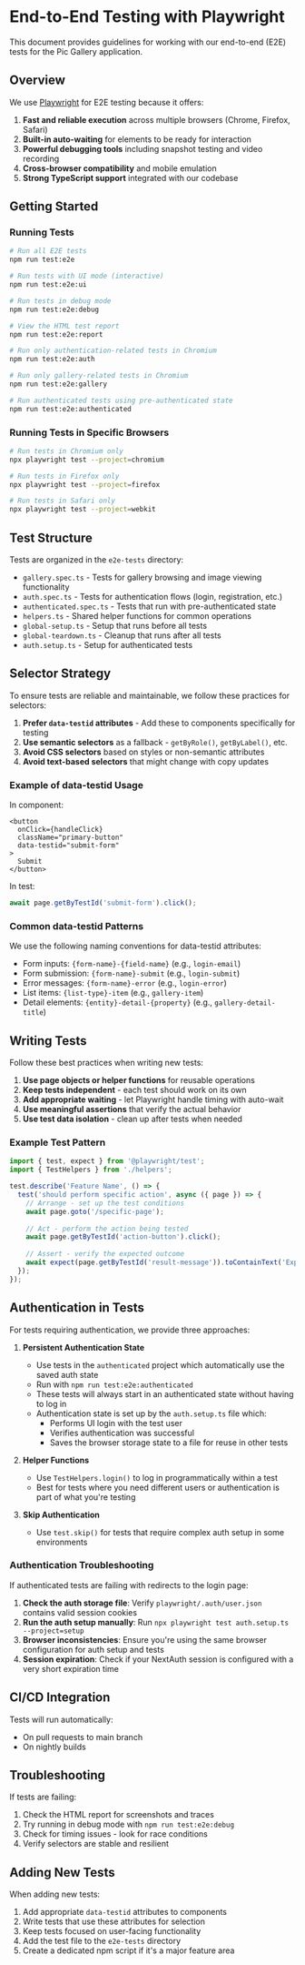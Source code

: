# End-to-End Testing with Playwright

This document provides guidelines for working with our end-to-end (E2E) tests for the Pic Gallery application.

## Overview

We use [Playwright](https://playwright.dev/) for E2E testing because it offers:

1. **Fast and reliable execution** across multiple browsers (Chrome, Firefox, Safari)
2. **Built-in auto-waiting** for elements to be ready for interaction
3. **Powerful debugging tools** including snapshot testing and video recording
4. **Cross-browser compatibility** and mobile emulation
5. **Strong TypeScript support** integrated with our codebase

## Getting Started

### Running Tests

```bash
# Run all E2E tests
npm run test:e2e

# Run tests with UI mode (interactive)
npm run test:e2e:ui

# Run tests in debug mode
npm run test:e2e:debug

# View the HTML test report
npm run test:e2e:report

# Run only authentication-related tests in Chromium
npm run test:e2e:auth

# Run only gallery-related tests in Chromium
npm run test:e2e:gallery

# Run authenticated tests using pre-authenticated state
npm run test:e2e:authenticated
```

### Running Tests in Specific Browsers

```bash
# Run tests in Chromium only
npx playwright test --project=chromium

# Run tests in Firefox only
npx playwright test --project=firefox

# Run tests in Safari only
npx playwright test --project=webkit
```

## Test Structure

Tests are organized in the `e2e-tests` directory:

- `gallery.spec.ts` - Tests for gallery browsing and image viewing functionality
- `auth.spec.ts` - Tests for authentication flows (login, registration, etc.)
- `authenticated.spec.ts` - Tests that run with pre-authenticated state
- `helpers.ts` - Shared helper functions for common operations
- `global-setup.ts` - Setup that runs before all tests
- `global-teardown.ts` - Cleanup that runs after all tests
- `auth.setup.ts` - Setup for authenticated tests

## Selector Strategy

To ensure tests are reliable and maintainable, we follow these practices for selectors:

1. **Prefer `data-testid` attributes** - Add these to components specifically for testing
2. **Use semantic selectors** as a fallback - `getByRole()`, `getByLabel()`, etc.
3. **Avoid CSS selectors** based on styles or non-semantic attributes
4. **Avoid text-based selectors** that might change with copy updates

### Example of data-testid Usage

In component:
```tsx
<button 
  onClick={handleClick}
  className="primary-button"
  data-testid="submit-form"
>
  Submit
</button>
```

In test:
```typescript
await page.getByTestId('submit-form').click();
```

### Common data-testid Patterns

We use the following naming conventions for data-testid attributes:

- Form inputs: `{form-name}-{field-name}` (e.g., `login-email`)
- Form submission: `{form-name}-submit` (e.g., `login-submit`)
- Error messages: `{form-name}-error` (e.g., `login-error`)
- List items: `{list-type}-item` (e.g., `gallery-item`)
- Detail elements: `{entity}-detail-{property}` (e.g., `gallery-detail-title`)

## Writing Tests

Follow these best practices when writing new tests:

1. **Use page objects or helper functions** for reusable operations
2. **Keep tests independent** - each test should work on its own
3. **Add appropriate waiting** - let Playwright handle timing with auto-wait
4. **Use meaningful assertions** that verify the actual behavior
5. **Use test data isolation** - clean up after tests when needed

### Example Test Pattern

```typescript
import { test, expect } from '@playwright/test';
import { TestHelpers } from './helpers';

test.describe('Feature Name', () => {
  test('should perform specific action', async ({ page }) => {
    // Arrange - set up the test conditions
    await page.goto('/specific-page');
    
    // Act - perform the action being tested
    await page.getByTestId('action-button').click();
    
    // Assert - verify the expected outcome
    await expect(page.getByTestId('result-message')).toContainText('Expected Result');
  });
});
```

## Authentication in Tests

For tests requiring authentication, we provide three approaches:

1. **Persistent Authentication State**
   - Use tests in the `authenticated` project which automatically use the saved auth state
   - Run with `npm run test:e2e:authenticated`
   - These tests will always start in an authenticated state without having to log in
   - Authentication state is set up by the `auth.setup.ts` file which:
     - Performs UI login with the test user
     - Verifies authentication was successful
     - Saves the browser storage state to a file for reuse in other tests
  
2. **Helper Functions**
   - Use `TestHelpers.login()` to log in programmatically within a test
   - Best for tests where you need different users or authentication is part of what you're testing

3. **Skip Authentication**
   - Use `test.skip()` for tests that require complex auth setup in some environments

### Authentication Troubleshooting

If authenticated tests are failing with redirects to the login page:

1. **Check the auth storage file**: Verify `playwright/.auth/user.json` contains valid session cookies
2. **Run the auth setup manually**: Run `npx playwright test auth.setup.ts --project=setup`
3. **Browser inconsistencies**: Ensure you're using the same browser configuration for auth setup and tests
4. **Session expiration**: Check if your NextAuth session is configured with a very short expiration time
## CI/CD Integration

Tests will run automatically:
- On pull requests to main branch
- On nightly builds

## Troubleshooting

If tests are failing:

1. Check the HTML report for screenshots and traces
2. Try running in debug mode with `npm run test:e2e:debug`
3. Check for timing issues - look for race conditions
4. Verify selectors are stable and resilient

## Adding New Tests

When adding new tests:

1. Add appropriate `data-testid` attributes to components
2. Write tests that use these attributes for selection
3. Keep tests focused on user-facing functionality
4. Add the test file to the `e2e-tests` directory
5. Create a dedicated npm script if it's a major feature area
